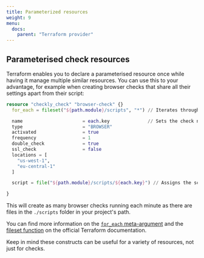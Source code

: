 ```yaml
---
title: Parameterized resources
weight: 9
menu:
  docs:
    parent: "Terraform provider"
---
```


## Parameterised check resources

Terraform enables you to declare a parameterised resource once while having it manage multiple similar resources. You can use this to your advantage, for example when creating browser checks that share all their settings apart from their script:

```terraform
resource "checkly_check" "browser-check" {}
  for_each = fileset("${path.module}/scripts", "*") // Iterates through the files in the scripts folder in your project's directory

  name                      = each.key              // Sets the check name to match the file's 
  type                      = "BROWSER"
  activated                 = true
  frequency                 = 1
  double_check              = true
  ssl_check                 = false
  locations = [
    "us-west-1",
    "eu-central-1"
  ]

  script = file("${path.module}/scripts/${each.key}") // Assigns the script contained in each file to each new created check resource

}
```

This will create as many browser checks running each minute as there are files in the `./scripts` folder in your project's path.

You can find more information on the [`for_each` meta-argument](https://www.terraform.io/language/meta-arguments/for_each) and the [fileset function](https://www.terraform.io/language/functions/fileset) on the official Terraform documentation.

Keep in mind these constructs can be useful for a variety of resources, not just for checks.
